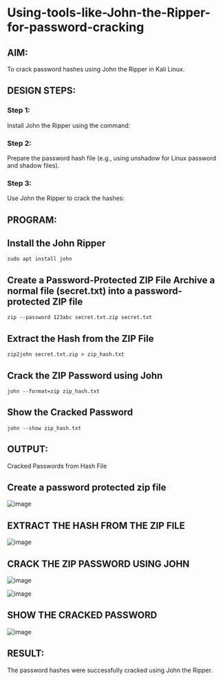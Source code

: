 
# Using-tools-like-John-the-Ripper-for-password-cracking
## AIM:
To crack password hashes using John the Ripper in Kali Linux.

## DESIGN STEPS:
### Step 1:
Install John the Ripper using the command:

### Step 2:
Prepare the password hash file (e.g., using unshadow for Linux password and shadow files).


### Step 3:
Use John the Ripper to crack the hashes:

## PROGRAM:

## Install the John Ripper
```
sudo apt install john
```
## Create a Password-Protected ZIP File Archive a normal file (secret.txt) into a password-protected ZIP file
```
zip --password 123abc secret.txt.zip secret.txt
``` 
## Extract the Hash from the ZIP File
```
zip2john secret.txt.zip > zip_hash.txt
```
## Crack the ZIP Password using John
```
john --format=zip zip_hash.txt
```
## Show the Cracked Password
```
john --show zip_hash.txt
```
## OUTPUT:
Cracked Passwords from Hash File
## Create a password protected zip file
![image](https://github.com/user-attachments/assets/462e2d2a-44a6-4d47-bb0d-5d0b766aa48e)

## EXTRACT THE HASH FROM THE ZIP FILE
![image](https://github.com/user-attachments/assets/cc5c77c4-052f-4d1f-93ae-33569303b0e9)

## CRACK THE ZIP PASSWORD USING JOHN
![image](https://github.com/user-attachments/assets/bff3f810-b2d4-47d8-b570-2bea69325713)

![image](https://github.com/user-attachments/assets/f59ea89f-dcc6-4b62-8467-345411eaf344)

## SHOW THE CRACKED PASSWORD
![image](https://github.com/user-attachments/assets/c18d13db-7b69-4bca-a2c6-1979360f0beb)


## RESULT:
The password hashes were successfully cracked using John the Ripper.


